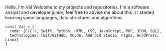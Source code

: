 Hello, I'm Val
Welcome to my projects and repositories.
I'm a software analyst and developer junior, feel free to advise me about this :)
I started learning some languages, data structures and algorithms.
```
const Val = {
  code: [C/C++, Swift, Python, HTML, CSS, JavaScript, PHP, JSON, SQL],
  technologies: [Git/GitHub, XCode, Android Studio, Figma, WordPress, Linux]
}
```
